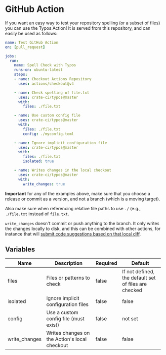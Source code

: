 # GitHub Action

If you want an easy way to test your repository spelling (or a subset of files)
you can use the Typos Action! It is served from this repository, and can
easily be used as follows:

```yaml
name: Test GitHub Action
on: [pull_request]

jobs:
  run:
    name: Spell Check with Typos
    runs-on: ubuntu-latest
    steps:
    - name: Checkout Actions Repository
      uses: actions/checkout@v4

    - name: Check spelling of file.txt
      uses: crate-ci/typos@master
      with: 
        files: ./file.txt

    - name: Use custom config file
      uses: crate-ci/typos@master
      with: 
        files: ./file.txt
        config: ./myconfig.toml

    - name: Ignore implicit configuration file
      uses: crate-ci/typos@master
      with: 
        files: ./file.txt
        isolated: true

    - name: Writes changes in the local checkout
      uses: crate-ci/typos@master
      with: 
        write_changes: true
```

**Important** for any of the examples above, make sure that you choose
a release or commit as a version, and not a branch (which is a moving target).

Also make sure when referencing relative file paths to use `./` (e.g., `./file.txt` instead of
`file.txt`.

`write_changes` doesn't commit or push anything to the branch. It only writes the changes locally
to disk, and this can be combined with other actions, for instance that will [submit code
suggestions based on that local diff](https://github.com/getsentry/action-git-diff-suggestions).

## Variables

| Name | Description | Required | Default |
|------|-------------|----------|---------|
| files| Files or patterns to check | false | If not defined, the default set of files are checked |
| isolated | Ignore implicit configuration files | false | false|
| config | Use a custom config file (must exist) | false | not set |
| write_changes | Writes changes on the Action's local checkout | false | false |
